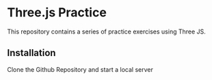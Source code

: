 # **Three.js Practice**

This repository contains a series of practice exercises using Three JS.

Installation
---
Clone the Github Repository and start a local server
